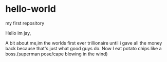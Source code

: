 # hello-world
my first repository

Hello im jay,

A bit about me,im the worlds first ever trillionaire until i gave all the money back because that's just what good guys do. 
Now I eat potato chips like a boss.(superman pose/cape blowing in the wind)
